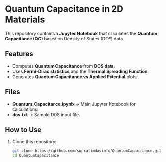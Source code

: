 # Quantum Capacitance in 2D Materials

This repository contains a **Jupyter Notebook** that calculates the **Quantum Capacitance (QC)** based on Density of States (DOS) data.

## Features
- Computes **Quantum Capacitance** from **DOS data**.
- Uses **Fermi-Dirac statistics** and the **Thermal Spreading Function**.
- Generates **Quantum Capacitance vs Applied Potential** plots.

## Files
- **Quantum_Capacitance.ipynb** → Main Jupyter Notebook for calculations.
- **dos.txt** → Sample DOS input file.

## How to Use
1. Clone this repository:
   ```bash
   git clone https://github.com/supratimdasinfo/QuantumCapacitance.git
   cd QuantumCapacitance
